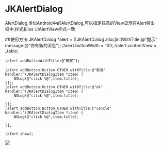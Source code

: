 # JKAlertDialog
AlertDialog,类似Android中的AlertDialog,可以指定任意的View显示在Alert弹出框中,样式和ios UIAlertView样式一致

##使用方法
    JKAlertDialog *alert = [[JKAlertDialog alloc]initWithTitle:@"提示" message:@"你有新的消息"];
    //alert.buttonWidth = 100;
    //alert.contentView =  _table;

    [alert addButtonWithTitle:@"确定"];
    
    [alert addButton:Button_OTHER withTitle:@"取消" handler:^(JKAlertDialogItem *item) {
        NSLog(@"click %@",item.title);
    }];;
    [alert addButton:Button_OTHER withTitle:@"ok" handler:^(JKAlertDialogItem *item) {
        NSLog(@"click %@",item.title);

    }];
    [alert addButton:Button_OTHER withTitle:@"cancle" handler:^(JKAlertDialogItem *item) {
        NSLog(@"click %@",item.title);

    }];

    [alert show];

![](https://raw.githubusercontent.com/shaojiankui/JKAlertDialog/master/demo.gif)